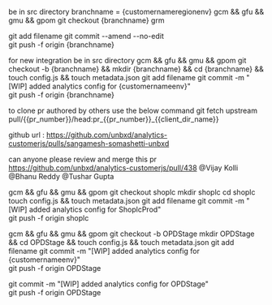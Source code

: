 
be in src directory
branchname = {customernameregionenv}
gcm && gfu && gmu && gpom
git checkout {branchname}
grm



git add filename
git commit --amend --no-edit     
git push  -f origin {branchname}


for new integration
be in src directory 
gcm && gfu && gmu && gpom
git checkout -b {branchname} && mkdir {branchname} && cd {branchname} && touch config.js && touch metadata.json
git add filename
git commit -m "[WIP] added analytics config for {customernameenv}"     
git push  -f origin {branchname}

to clone pr authored by others use the below command
git fetch upstream pull/{{pr_number}}/head:pr_{{pr_number}}_{{client_dir_name}}

github url : https://github.com/unbxd/analytics-customerjs/pulls/sangamesh-somashetti-unbxd


can anyone please review and merge this pr
https://github.com/unbxd/analytics-customerjs/pull/438
@Vijay Kolli @Bhanu Reddy @Tushar Gupta 


gcm && gfu && gmu && gpom
git checkout  shoplc
mkdir shoplc
cd shoplc
touch config.js  && touch metadata.json
git add filename
git commit -m "[WIP] added analytics config for ShoplcProd"     
git push  -f origin shoplc


gcm && gfu && gmu && gpom
git checkout -b OPDStage
mkdir OPDStage && cd OPDStage && touch config.js   && touch metadata.json
git add filename
git commit -m "[WIP] added analytics config for {customernameenv}"     
git push  -f origin OPDStage

git commit -m "[WIP] added analytics config for OPDStage"     
git push  -f origin OPDStage